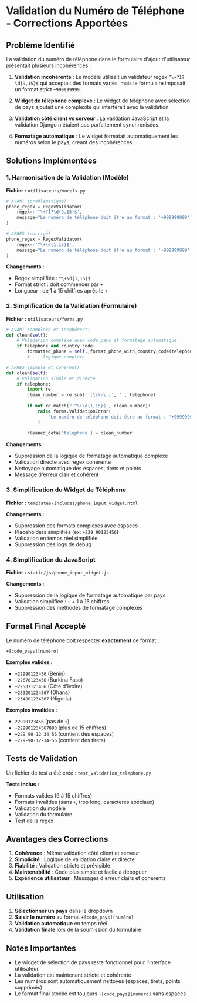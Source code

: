 # Validation du Numéro de Téléphone - Corrections Apportées

## Problème Identifié

La validation du numéro de téléphone dans le formulaire d'ajout d'utilisateur présentait plusieurs incohérences :

1. **Validation incohérente** : Le modèle utilisait un validateur regex `^\+?1?\d{9,15}$` qui acceptait des formats variés, mais le formulaire imposait un format strict `+999999999`.

2. **Widget de téléphone complexe** : Le widget de téléphone avec sélection de pays ajoutait une complexité qui interférait avec la validation.

3. **Validation côté client vs serveur** : La validation JavaScript et la validation Django n'étaient pas parfaitement synchronisées.

4. **Formatage automatique** : Le widget formatait automatiquement les numéros selon le pays, créant des incohérences.

## Solutions Implémentées

### 1. Harmonisation de la Validation (Modèle)

**Fichier :** `utilisateurs/models.py`

```python
# AVANT (problématique)
phone_regex = RegexValidator(
    regex=r'^\+?1?\d{9,15}$',
    message="Le numéro de téléphone doit être au format : '+999999999'. Jusqu'à 15 chiffres autorisés."
)

# APRÈS (corrigé)
phone_regex = RegexValidator(
    regex=r'^\+\d{1,15}$',
    message="Le numéro de téléphone doit être au format : '+999999999'. Jusqu'à 15 chiffres autorisés."
)
```

**Changements :**
- Regex simplifiée : `^\+\d{1,15}$`
- Format strict : doit commencer par `+`
- Longueur : de 1 à 15 chiffres après le `+`

### 2. Simplification de la Validation (Formulaire)

**Fichier :** `utilisateurs/forms.py`

```python
# AVANT (complexe et incohérent)
def clean(self):
    # Validation complexe avec code pays et formatage automatique
    if telephone and country_code:
        formatted_phone = self._format_phone_with_country_code(telephone, country_code)
        # ... logique complexe

# APRÈS (simple et cohérent)
def clean(self):
    # Validation simple et directe
    if telephone:
        import re
        clean_number = re.sub(r'[\s\-\.]', '', telephone)
        
        if not re.match(r'^\+\d{1,15}$', clean_number):
            raise forms.ValidationError(
                "Le numéro de téléphone doit être au format : '+999999999'. Jusqu'à 15 chiffres autorisés."
            )
        
        cleaned_data['telephone'] = clean_number
```

**Changements :**
- Suppression de la logique de formatage automatique complexe
- Validation directe avec regex cohérente
- Nettoyage automatique des espaces, tirets et points
- Message d'erreur clair et cohérent

### 3. Simplification du Widget de Téléphone

**Fichier :** `templates/includes/phone_input_widget.html`

**Changements :**
- Suppression des formats complexes avec espaces
- Placeholders simplifiés (ex: `+229 90123456`)
- Validation en temps réel simplifiée
- Suppression des logs de debug

### 4. Simplification du JavaScript

**Fichier :** `static/js/phone_input_widget.js`

**Changements :**
- Suppression de la logique de formatage automatique par pays
- Validation simplifiée : `+` + 1 à 15 chiffres
- Suppression des méthodes de formatage complexes

## Format Final Accepté

Le numéro de téléphone doit respecter **exactement** ce format :

```
+[code_pays][numéro]
```

**Exemples valides :**
- `+22990123456` (Bénin)
- `+22670123456` (Burkina Faso)
- `+22507123456` (Côte d'Ivoire)
- `+233201234567` (Ghana)
- `+234801234567` (Nigeria)

**Exemples invalides :**
- `22990123456` (pas de `+`)
- `+229901234567890` (plus de 15 chiffres)
- `+229 90 12 34 56` (contient des espaces)
- `+229-90-12-34-56` (contient des tirets)

## Tests de Validation

Un fichier de test a été créé : `test_validation_telephone.py`

**Tests inclus :**
- Formats valides (9 à 15 chiffres)
- Formats invalides (sans `+`, trop long, caractères spéciaux)
- Validation du modèle
- Validation du formulaire
- Test de la regex

## Avantages des Corrections

1. **Cohérence** : Même validation côté client et serveur
2. **Simplicité** : Logique de validation claire et directe
3. **Fiabilité** : Validation stricte et prévisible
4. **Maintenabilité** : Code plus simple et facile à déboguer
5. **Expérience utilisateur** : Messages d'erreur clairs et cohérents

## Utilisation

1. **Sélectionner un pays** dans le dropdown
2. **Saisir le numéro** au format `+[code_pays][numéro]`
3. **Validation automatique** en temps réel
4. **Validation finale** lors de la soumission du formulaire

## Notes Importantes

- Le widget de sélection de pays reste fonctionnel pour l'interface utilisateur
- La validation est maintenant stricte et cohérente
- Les numéros sont automatiquement nettoyés (espaces, tirets, points supprimés)
- Le format final stocké est toujours `+[code_pays][numéro]` sans espaces
